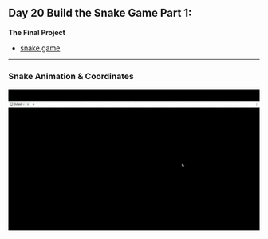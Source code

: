 ## Day 20 Build the Snake Game Part 1:

**The Final Project**

- [snake game](https://replit.com/@supercodr/snake-game)

---

### Snake Animation & Coordinates

![](snake-20.gif)
